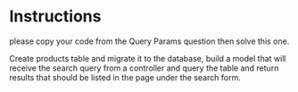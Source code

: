 # Instructions

please copy your code from the Query Params question then solve this one.

Create products table and migrate it to the database, build a model that will receive the search query from a controller and query the table and return results that should be listed in the page under the search form.
